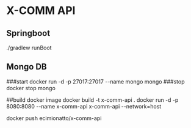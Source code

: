 # X-COMM API
## Springboot
./gradlew runBoot

## Mongo DB
###start
docker run -d -p 27017:27017 --name mongo mongo
###stop
docker stop mongo

##build docker image
docker build -t x-comm-api .
docker run -d -p 8080:8080 --name x-comm-api x-comm-api --network=host 

docker push ecimionatto/x-comm-api